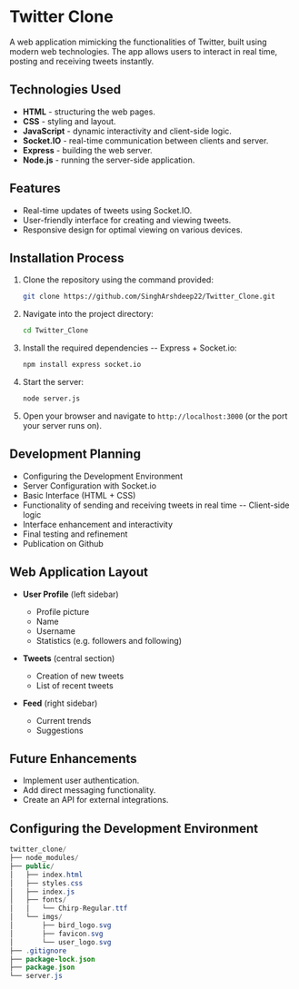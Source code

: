 # Twitter Clone

A web application mimicking the functionalities of Twitter, built using modern web technologies. 
The app allows users to interact in real time, posting and receiving tweets instantly.

## Technologies Used

- **HTML** - structuring the web pages.
- **CSS** - styling and layout.
- **JavaScript** - dynamic interactivity and client-side logic.
- **Socket.IO** - real-time communication between clients and server.
- **Express** - building the web server.
- **Node.js** - running the server-side application.

## Features

- Real-time updates of tweets using Socket.IO.
- User-friendly interface for creating and viewing tweets.
- Responsive design for optimal viewing on various devices.

## Installation Process

1. Clone the repository using the command provided:
   ```bash
   git clone https://github.com/SinghArshdeep22/Twitter_Clone.git
2. Navigate into the project directory:
   ```bash
   cd Twitter_Clone
3. Install the required dependencies -- Express + Socket.io:
   ```bash
   npm install express socket.io
4. Start the server:
   ```bash
   node server.js
5. Open your browser and navigate to `http://localhost:3000` (or the port your server runs on).


## Development Planning
- Configuring the Development Environment
- Server Configuration with Socket.io
- Basic Interface (HTML + CSS)
- Functionality of sending and receiving tweets in real time -- Client-side logic
- Interface enhancement and interactivity
- Final testing and refinement
- Publication on Github

## Web Application Layout

- **User Profile** (left sidebar)
    - Profile picture
    - Name
    - Username
    - Statistics (e.g. followers and following)
    
- **Tweets** (central section)
    - Creation of new tweets
    - List of recent tweets
    
- **Feed** (right sidebar)
    - Current trends
    - Suggestions

## Future Enhancements

- Implement user authentication.
- Add direct messaging functionality.
- Create an API for external integrations.

## Configuring the Development Environment
   ```java
   twitter_clone/
├── node_modules/
├── public/
│   ├── index.html
│   ├── styles.css
│   ├── index.js
│   ├── fonts/
│   │   └── Chirp-Regular.ttf
│   └── imgs/
│       ├── bird_logo.svg
│       ├── favicon.svg
│       └── user_logo.svg
├── .gitignore
├── package-lock.json
├── package.json
└── server.js
